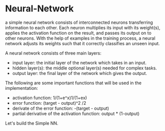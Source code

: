 # Neural-Network

a simple neural network consists of interconnected neurons transferring information to each other. Each neuron multiplies its input with its weight(s), applies the activation function on the result, and passes its output on to other neurons. With the help of examples in the training process, a neural network adjusts its weights such that it correctly classifies an unseen input.

A neural network consists of three main layers:

  - input layer: the initial layer of the network which takes in an input.
  - hidden layer(s): the middle optional layer(s) needed for complex tasks.
  - output layer: the final layer of the network which gives the output.

The following are some important functions that will be used in the implementation:

  - activation function: 1/(1+e^x)1/(1+e​x)
  - error function: (target - output)^2 /2
  - derivate of the error function: -(target - output)
  - partial derivative of the activation function: output * (1-output)

Let's build the Simple NN.
